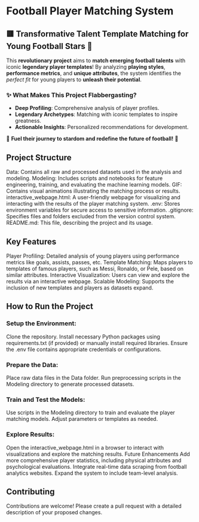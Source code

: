 # Football Player Matching System

## 🟥 Transformative Talent Template Matching for Young Football Stars 🚀

This **revolutionary project** aims to **match emerging football talents** with iconic **legendary player templates**! By analyzing **playing styles**, **performance metrics**, and **unique attributes**, the system identifies the *perfect fit* for young players to **unleash their potential**.

### ✨ What Makes This Project Flabbergasting?
- **Deep Profiling**: Comprehensive analysis of player profiles.
- **Legendary Archetypes**: Matching with iconic templates to inspire greatness.
- **Actionable Insights**: Personalized recommendations for development.

🎯 **Fuel their journey to stardom and redefine the future of football!** 🌟


## Project Structure

Data: Contains all raw and processed datasets used in the analysis and modeling.
Modeling: Includes scripts and notebooks for feature engineering, training, and evaluating the machine learning models.
GIF: Contains visual animations illustrating the matching process or results.
interactive_webpage.html: A user-friendly webpage for visualizing and interacting with the results of the player matching system.
.env: Stores environment variables for secure access to sensitive information.
.gitignore: Specifies files and folders excluded from the version control system.
README.md: This file, describing the project and its usage.

## Key Features

Player Profiling: Detailed analysis of young players using performance metrics like goals, assists, passes, etc.
Template Matching: Maps players to templates of famous players, such as Messi, Ronaldo, or Pele, based on similar attributes.
Interactive Visualization: Users can view and explore the results via an interactive webpage.
Scalable Modeling: Supports the inclusion of new templates and players as datasets expand.

## How to Run the Project

### Setup the Environment:

Clone the repository.
Install necessary Python packages using requirements.txt (if provided) or manually install required libraries.
Ensure the .env file contains appropriate credentials or configurations.

### Prepare the Data:

Place raw data files in the Data folder.
Run preprocessing scripts in the Modeling directory to generate processed datasets.

### Train and Test the Models:

Use scripts in the Modeling directory to train and evaluate the player matching models.
Adjust parameters or templates as needed.

### Explore Results:

Open the interactive_webpage.html in a browser to interact with visualizations and explore the matching results.
Future Enhancements
Add more comprehensive player statistics, including physical attributes and psychological evaluations.
Integrate real-time data scraping from football analytics websites.
Expand the system to include team-level analysis.

## Contributing
Contributions are welcome! Please create a pull request with a detailed description of your proposed changes.

